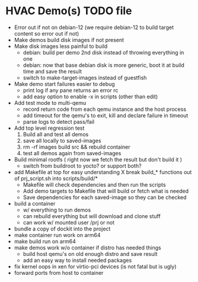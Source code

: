 # HVAC Demo(s) TODO file

* Error out if not on debian-12
    (we require debian-12 to build target content so error out if not)
* Make demos build disk images if not present
* Make disk images less painful to build
    * debian: build per demo 2nd disk instead of throwing everything in one
    * debian: now that base debian disk is more generic, boot it at build time
      and save the result
    * switch to make-target-images instead of guestfish
* Make demo start failures easier to debug
    * print log if any pane returns an error rc
    * add easy option to enable -x in scripts (other than edit)
* Add test mode to multi-qemu
    * record return code from each qemu instance and the host process
    * add timeout for the qemu's to exit, kill and declare failure in timeout
    * parse logs to detect pass/fail
* Add top level regression test
    1) Build all and test all demos
    2) save all locally to saved-images
    3) rm -rf images build src && rebuild container
    4) test all demos again from saved-images
* Build minimal rootfs
    ( right now we fetch the result but don't build it )
    * switch from buildroot to yocto? or support both?
* add Makefile at top for easy understanding
    X break build_* functions out of prj_script.sh into scripts/build/*
    * Makefile will check dependencies and then run the scripts
    * Add demo targets to Makefile that will build or fetch what is needed
    * Save dependencies for each saved-image so they can be checked
* build a container
  * w/ everything to run demos
  * can rebuild everything but will download and clone stuff
  * can work w/ mounted user /prj or not
* bundle a copy of dockit into the project
* make container run work on arm64
* make build run on arm64
* make demos work w/o container if distro has needed things
  * build host qemu's on old enough distro and save result
  * add an easy way to install needed packages
* fix kernel oops in xen for virtio-pci devices (is not fatal but is ugly)
* forward ports from host to container
